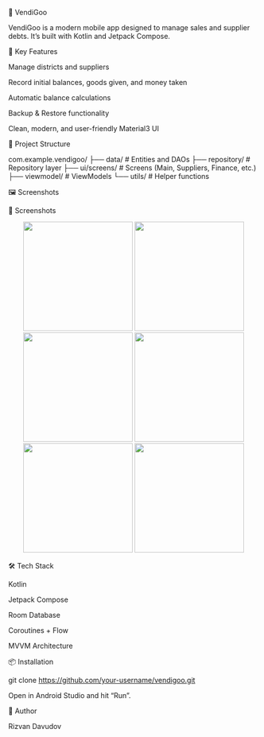 📱 VendiGoo

VendiGoo is a modern mobile app designed to manage sales and supplier debts. It’s built with Kotlin and Jetpack Compose.

🚀 Key Features

Manage districts and suppliers

Record initial balances, goods given, and money taken

Automatic balance calculations

Backup & Restore functionality

Clean, modern, and user-friendly Material3 UI

📂 Project Structure


com.example.vendigoo/
 ├── data/                  # Entities and DAOs
 ├── repository/            # Repository layer
 ├── ui/screens/            # Screens (Main, Suppliers, Finance, etc.)
 ├── viewmodel/             # ViewModels
 └── utils/                 # Helper functions



🖼️ Screenshots


📸 Screenshots
<p align="center"> 
 <img src="app/src/docs/screenshots/splashscreen.jpeg" width="220"/> 
 <img src="app/docs/screenshots/mainscreen.jpeg" width="220"/> 
 <img src="app/docs/screenshots/mainscreen2.jpeg" width="220"/> 
 <img src="app/docs/screenshots/reportscreen.jpeg" width="220"/> 
 <img src="app/docs/screenshots/supportscreen.jpeg" width="220"/> 
 <img src="app/docs/screenshots/aboutsceen.jpeg" width="220"/> 
 
</p>



🛠️ Tech Stack

Kotlin

Jetpack Compose

Room Database

Coroutines + Flow

MVVM Architecture

📦 Installation


git clone https://github.com/your-username/vendigoo.git


Open in Android Studio and hit “Run”.

👤 Author

Rizvan Davudov
